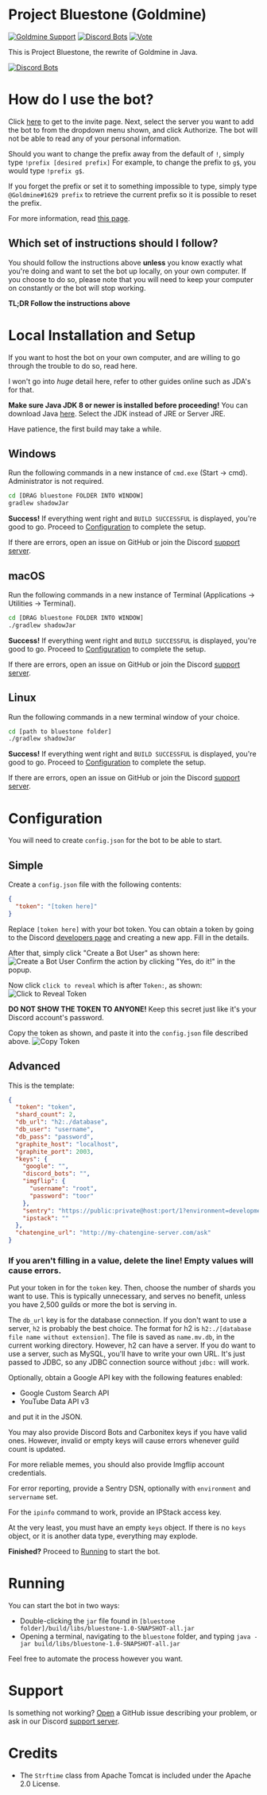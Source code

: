 # Project Bluestone (Goldmine)
<a href="https://discord.gg/sYkwfxA"><img src="https://discordapp.com/api/guilds/239772188649979904/widget.png" alt="Goldmine Support"></a> <a href="https://discordbots.org/bot/goldmine"><img src="https://discordbots.org/api/widget/owner/239775420470394897.svg" alt="Discord Bots"></a> <a href="https://discordbots.org/bot/goldmine/vote"><img src="https://discordbots.org/api/widget/upvotes/239775420470394897.svg?noavatar=true" alt="Vote"></a>

This is Project Bluestone, the rewrite of Goldmine in Java.

<a href="https://discordbots.org/bot/goldmine"><img src="https://discordbots.org/api/widget/239775420470394897.svg?usernamecolor=FF7619&topcolor=000000&middlecolor=161616&datacolor=E0E0E0&highlightcolor=000000" alt="Discord Bots"></a>

# How do I use the bot?
Click [here](https://discordapp.com/oauth2/authorize?client_id=239775420470394897&scope=bot&permissions=473295957) to get to the invite page.
Next, select the server you want to add the bot to from the dropdown menu shown, and click Authorize. The bot will not be able to read any of your personal information.

Should you want to change the prefix away from the default of `!`, simply type `!prefix [desired prefix]` For example, to change the prefix to `g$`, you would type `!prefix g$`.

If you forget the prefix or set it to something impossible to type, simply type `@Goldmine#1629 prefix` to retrieve the current prefix so it is possible to reset the prefix.

For more information, read [this page](https://khronodragon.com/goldmine/adding).

## Which set of instructions should I follow?
You should follow the instructions above **unless** you know exactly what you're doing and want to set the bot up locally, on your own computer. 
If you choose to do so, please note that you will need to keep your computer on constantly or the bot will stop working.

**TL;DR Follow the instructions above**

# Local Installation and Setup
If you want to host the bot on your own computer, and are willing to go through the trouble to do so, read here.

I won't go into *huge* detail here, refer to other guides online such as JDA's for that.

**Make sure Java JDK 8 or newer is installed before proceeding!**
You can download Java [here](http://www.oracle.com/technetwork/java/javase/downloads/index.html).
Select the JDK instead of JRE or Server JRE.

Have patience, the first build may take a while.

## Windows
Run the following commands in a new instance of `cmd.exe` (Start -> cmd). Administrator is not required.
```bat
cd [DRAG bluestone FOLDER INTO WINDOW]
gradlew shadowJar
```
**Success!**
If everything went right and `BUILD SUCCESSFUL` is displayed, you're good to go.
Proceed to [Configuration](#configuration) to complete the setup.

If there are errors, open an issue on GitHub or join the Discord [support server](https://discord.gg/sYkwfxA).

## macOS
Run the following commands in a new instance of Terminal (Applications -> Utilities -> Terminal).
```bash
cd [DRAG bluestone FOLDER INTO WINDOW]
./gradlew shadowJar
```
**Success!**
If everything went right and `BUILD SUCCESSFUL` is displayed, you're good to go.
Proceed to [Configuration](#configuration) to complete the setup.

If there are errors, open an issue on GitHub or join the Discord [support server](https://discord.gg/sYkwfxA).

## Linux
Run the following commands in a new terminal window of your choice.
```bash
cd [path to bluestone folder]
./gradlew shadowJar
```
**Success!**
If everything went right and `BUILD SUCCESSFUL` is displayed, you're good to go.
Proceed to [Configuration](#configuration) to complete the setup.

If there are errors, open an issue on GitHub or join the Discord [support server](https://discord.gg/sYkwfxA).

# Configuration
You will need to create `config.json` for the bot to be able to start.

## Simple
Create a `config.json` file with the following contents:
```json
{
  "token": "[token here]"
}
```

Replace `[token here]` with your bot token.
You can obtain a token by going to the Discord [developers page](https://discordapp.com/developers/applications/me) and creating a new app. Fill in the details.

After that, simply click "Create a Bot User" as shown here: ![Create a Bot User](https://user-images.githubusercontent.com/7930239/36882728-66599c4e-1d8a-11e8-969c-e9904aac2268.png)
Confirm the action by clicking "Yes, do it!" in the popup.

Now click `click to reveal` which is after `Token:`, as shown: ![Click to Reveal Token](https://user-images.githubusercontent.com/7930239/36882771-b4e0fe3e-1d8a-11e8-9232-21bbfe34befc.png)

**DO NOT SHOW THE TOKEN TO __ANYONE__!** Keep this secret just like it's your Discord account's password.

Copy the token as shown, and paste it into the `config.json` file described above. ![Copy Token](https://user-images.githubusercontent.com/7930239/36882814-fb2eccae-1d8a-11e8-830c-a5d568aba1ed.png)

## Advanced
This is the template:
```json
{
  "token": "token",
  "shard_count": 2,
  "db_url": "h2:./database",
  "db_user": "username",
  "db_pass": "password",
  "graphite_host": "localhost",
  "graphite_port": 2003,
  "keys": {
    "google": "",
    "discord_bots": "",
    "imgflip": {
      "username": "root",
      "password": "toor"
    },
    "sentry": "https://public:private@host:port/1?environment=development&servername=laptop1",
    "ipstack": ""
  },
  "chatengine_url": "http://my-chatengine-server.com/ask"
}
```
### If you aren't filling in a value, **delete the line**! Empty values will cause errors.

Put your token in for the `token` key.
Then, choose the number of shards you want to use.
This is typically unnecessary, and serves no benefit,
unless you have 2,500 guilds or more the bot is serving in.

The `db_url` key is for the database connection.
If you don't want to use a server, `h2` is probably the best choice.
The format for h2 is `h2:./[database file name without extension]`.
The file is saved as `name.mv.db`, in the current working directory.
However, h2 can have a server.
If you do want to use a server, such as MySQL, you'll have to write your own URL.
It's just passed to JDBC, so any JDBC connection source without `jdbc:` will work.

Optionally, obtain a Google API key with the following features enabled:
 - Google Custom Search API
 - YouTube Data API v3

and put it in the JSON.

You may also provide Discord Bots and Carbonitex keys if you have valid ones.
However, invalid or empty keys will cause errors
whenever guild count is updated.

For more reliable memes, you should also provide Imgflip account credentials.

For error reporting, provide a Sentry DSN, optionally with `environment` and `servername` set.

For the `ipinfo` command to work, provide an IPStack access key.

At the very least, you must have an empty `keys` object.
If there is no `keys` object, or it is another data type, everything may explode.

**Finished?** Proceed to [Running](#running) to start the bot.

# Running
You can start the bot in two ways:
  - Double-clicking the `jar` file found in `[bluestone folder]/build/libs/bluestone-1.0-SNAPSHOT-all.jar`
  - Opening a terminal, navigating to the `bluestone` folder, and typing `java -jar build/libs/bluestone-1.0-SNAPSHOT-all.jar`

Feel free to automate the process however you want.

# Support
Is something not working?
[Open](https://github.com/kdrag0n/bluestone/issues/new) a GitHub issue describing your problem, or ask in our Discord [support server](https://discord.gg/sYkwfxA).

# Credits
 - The `Strftime` class from Apache Tomcat is included under the Apache 2.0 License.
